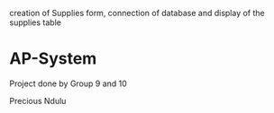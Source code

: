 creation of Supplies form, connection of database and display of the supplies table
# AP-System
Project done by Group 9 and 10

Precious Ndulu
